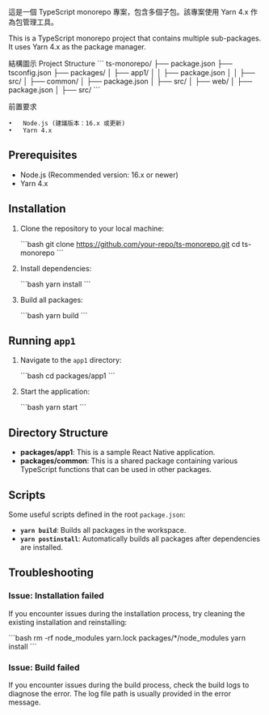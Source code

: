 這是一個 TypeScript monorepo 專案，包含多個子包。該專案使用 Yarn 4.x 作為包管理工具。

This is a TypeScript monorepo project that contains multiple sub-packages. It uses Yarn 4.x as the package manager.

結構圖示
Project Structure
\```
ts-monorepo/
  ├── package.json
  ├── tsconfig.json
  ├── packages/
  │   ├── app1/
  │   │   ├── package.json
  │   │   ├── src/
  │   ├── common/
  │       ├── package.json
  │       ├── src/
  │   ├── web/
  │       ├── package.json
  │       ├── src/
\```

前置要求

	•	Node.js (建議版本：16.x 或更新)
	•	Yarn 4.x

## Prerequisites

- Node.js (Recommended version: 16.x or newer)
- Yarn 4.x

## Installation

1. Clone the repository to your local machine:

   \```bash
   git clone https://github.com/your-repo/ts-monorepo.git
   cd ts-monorepo
   \```

2. Install dependencies:

   \```bash
   yarn install
   \```

3. Build all packages:

   \```bash
   yarn build
   \```

## Running `app1`

1. Navigate to the `app1` directory:

   \```bash
   cd packages/app1
   \```

2. Start the application:

   \```bash
   yarn start
   \```

## Directory Structure

- **packages/app1**: This is a sample React Native application.
- **packages/common**: This is a shared package containing various TypeScript functions that can be used in other packages.

## Scripts

Some useful scripts defined in the root `package.json`:

- **`yarn build`**: Builds all packages in the workspace.
- **`yarn postinstall`**: Automatically builds all packages after dependencies are installed.

## Troubleshooting

### Issue: Installation failed

If you encounter issues during the installation process, try cleaning the existing installation and reinstalling:

\```bash
rm -rf node_modules yarn.lock packages/*/node_modules
yarn install
\```

### Issue: Build failed

If you encounter issues during the build process, check the build logs to diagnose the error. The log file path is usually provided in the error message.
